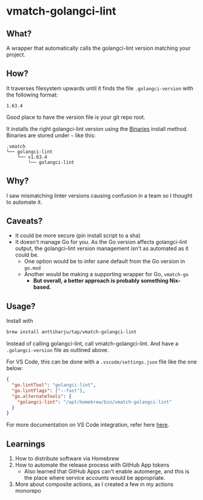 # vmatch-golangci-lint

## What?

A wrapper that automatically calls the golangci-lint version matching your project.

## How?

It traverses filesystem upwards until it finds the file `.golangci-version` with the following format:

```
1.63.4
```

Good place to have the version file is your git repo root.

It installs the right golangci-lint version using the [Binaries](https://golangci-lint.run/welcome/install/#binaries) install method. Binaries are stored under `~` like this:

```
.vmatch
└── golangci-lint
    └── v1.63.4
        └── golangci-lint
```

## Why?

I saw mismatching linter versions causing confusion in a team so I thought to automate it.

## Caveats?

- It could be more secure (pin install script to a sha)
- It doesn't manage Go for you. As the Go version affects golangci-lint output, the golangci-lint version management isn't as automated as it could be.
  - One option would be to infer sane default from the Go version in `go.mod`
  - Another would be making a supporting wrapper for Go, `vmatch-go`
    - **But overall, a better approach is probably something Nix-based.**

## Usage?

Install with

```sh
brew install anttiharju/tap/vmatch-golangci-lint
```

Instead of calling golangci-lint, call vmatch-golangci-lint. And have a `.golangci-version` file as outlined above.

For VS Code, this can be done with a `.vscode/settings.json` file like the one below:

```json
{
  "go.lintTool": "golangci-lint",
  "go.lintFlags": ["--fast"],
  "go.alternateTools": {
    "golangci-lint": "/opt/homebrew/bin/vmatch-golangci-lint"
  }
}
```

For more documentation on VS Code integration, refer here [here](https://golangci-lint.run/welcome/integrations/#go-for-visual-studio-code).

## Learnings

1. How to distribute software via Homebrew
2. How to automate the release process with GitHub App tokens
   - Also learned that GitHub Apps can't enable automerge, and this is the place where service accounts would be appropriate.
3. More about composite actions, as I created a few in my actions monorepo
